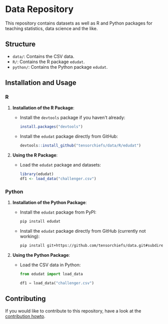 # Data Repository

This repository contains datasets as well as R and Python packages for teaching statistics, data science and the like.

## Structure

- `data/`: Contains the CSV data.
- `R/`: Contains the R package `edudat`.
- `python/`: Contains the Python package `edudat`.

## Installation and Usage

### R

1. **Installation of the R Package**:
   - Install the `devtools` package if you haven't already:
     ```R
     install.packages("devtools")
     ```

   - Install the `edudat` package directly from GitHub:
     ```R
     devtools::install_github("tensorchiefs/data/R/edudat")
     ```

2. **Using the R Package**:
   - Load the `edudat` package and datasets:
     ```R
     library(edudat)
     df1 <- load_data("challenger.csv")
     ```

### Python

1. **Installation of the Python Package**:
   - Install the `edudat` package from PyPI:
     ```bash
     pip install edudat
     ```
   - Install the `edudat` package directly from GitHub (currently not working):
     ```bash
     pip install git+https://github.com/tensorchiefs/data.git#subdirectory=python/edudat
     ```

2. **Using the Python Package**:
   - Load the CSV data in Python:
     ```python
     from edudat import load_data

     df1 = load_data("challenger.csv")
     ```

## Contributing

If you would like to contribute to this repository, have a look at the [contribution howto](CONTRIBUTING.md).


